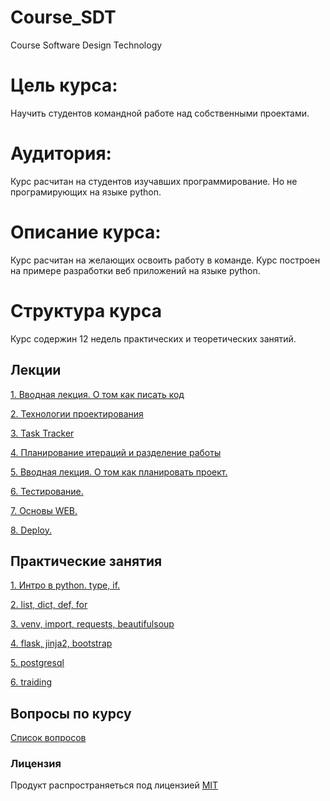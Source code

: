 # Course_SDT
Course Software Design Technology

# Цель курса:

Научить студентов командной работе над собственными проектами.

# Аудитория:

Курс расчитан на студентов изучавших программирование. Но не програмирующих на языке python.

# Описание курса:

Курс расчитан на желающих освоить работу в команде. Курс построен на примере разработки веб приложений на языке python.

# Структура курса

Курс содержин 12 недель практических и теоретических занятий.

Лекции
-------

  [1. Вводная лекция. О том как писать код](/lections/1.intro.md)

  [2. Технологии проектирования](/lections/2.development.md)

  [3. Task Tracker](/lections/3.task_tracker.md)

  [4. Планирование итераций и разделение работы](/lections/4.planing_work.md)

  [5. Вводная лекция. О том как планировать проект.](/lections/5.planing_projects.md)

  [6. Тестирование.](/lections/6.test.md)
  
  [7. Основы WEB.](/lections/7.web.md)
  
  [8. Deploy.](/lections/8.deploy.md)

Практические занятия
--------

  [1. Интро в  python. type, if.](/lab/1.intro.md)

  [2. list, dict, def, for](/lab/2.multiple.md)

  [3. venv, import, requests, beautifulsoup](/lab/3.crawler.md)

  [4. flask, jinja2, bootstrap](/lab/4.website.md)

  [5. postgresql](/lab/5.db.md)
  
  [6. traiding](/lab/6.traiding.md)
  
Вопросы по курсу
--------

  [Список вопросов](questions_list.md)

### Лицензия

Продукт распространяеться под лицензией [MIT](LICENSE)

